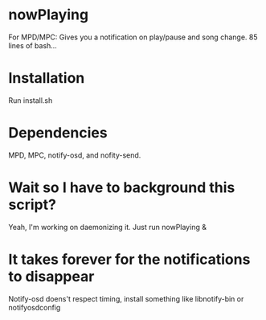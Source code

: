 # nowPlaying
For MPD/MPC: Gives you a notification on play/pause and song change.
85 lines of bash...

# Installation
Run install.sh

# Dependencies
MPD, MPC, notify-osd, and nofity-send.

# Wait so I have to background this script?
Yeah, I'm working on daemonizing it. Just run nowPlaying &

# It takes forever for the notifications to disappear
Notify-osd doens't respect timing, install something like libnotify-bin or notifyosdconfig
